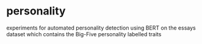 # personality
experiments for automated personality detection using BERT on the essays dataset which contains the Big-Five personality labelled traits
